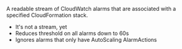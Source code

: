 A readable stream of CloudWatch alarms that are associated with a specified
CloudFormation stack.

- It's not a stream, yet
- Reduces threshold on all alarms down to 60s
- Ignores alarms that only have AutoScaling AlarmActions
